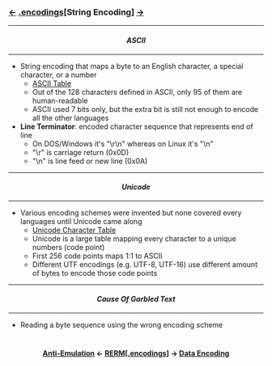 ### <a href="/contents/anti-analysis/Anti-Emulation.md"><-</a> [.encodings](encodings.md)[__String Encoding__] <a href="Data_Encoding.md">-></a>

---
#### *<p align='center'> ASCII </p>*
---
* String encoding that maps a byte to an English character, a special character, or a number
  * [ASCII Table](http://www.asciitable.com/)
  * Out of the 128 characters defined in ASCII, only 95 of them are human-readable
  * ASCII used 7 bits only, but the extra bit is still not enough to encode all the other languages
* __Line Terminator__: encoded character sequence that represents end of line
  * On DOS/Windows it's "\r\n" whereas on Linux it's "\n"
  * "\r" is carriage return (0x0D) 
  * "\n" is line feed or new line (0x0A)

---
#### *<p align='center'> Unicode </p>*
---
* Various encoding schemes were invented but none covered every languages until Unicode came along
  * [Unicode Character Table](https://unicode-table.com/en/#control-character)
  * Unicode is a large table mapping every character to a unique numbers (code point) 
  * First 256 code points maps 1:1 to ASCII  
  * Different UTF encodings (e.g. UTF-8, UTF-16) use different amount of bytes to encode those code points

---
#### *<p align='center'> Cause Of Garbled Text </p>*
---
* Reading a byte sequence using the wrong encoding scheme

#
<strong><p align='center'><a href="/contents/anti-analysis/Anti-Emulation.md">Anti-Emulation</a> <- <a href="/README.md#-reverse-engineering-reference-manual-beta-">RERM</a>[<a href="encodings.md">.encodings</a>] -> <a href="Data_Encoding.md">Data Encoding</a></p></strong>
